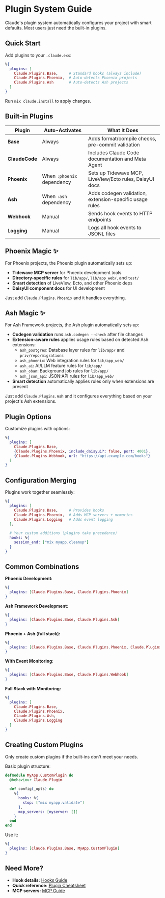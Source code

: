 # Plugin System Guide

Claude's plugin system automatically configures your project with smart defaults. Most users just need the built-in plugins.

## Quick Start

Add plugins to your `.claude.exs`:

```elixir
%{
  plugins: [
    Claude.Plugins.Base,     # Standard hooks (always include)
    Claude.Plugins.Phoenix,  # Auto-detects Phoenix projects
    Claude.Plugins.Ash       # Auto-detects Ash projects
  ]
}
```

Run `mix claude.install` to apply changes.

## Built-in Plugins

| Plugin | Auto-Activates | What It Does |
|--------|----------------|--------------|
| **Base** | Always | Adds format/compile checks, pre-commit validation |
| **ClaudeCode** | Always | Includes Claude Code documentation and Meta Agent |
| **Phoenix** | When `:phoenix` dependency | Sets up Tidewave MCP, LiveView/Ecto rules, DaisyUI docs |
| **Ash** | When `:ash` dependency | Adds codegen validation, extension-specific usage rules |
| **Webhook** | Manual | Sends hook events to HTTP endpoints |
| **Logging** | Manual | Logs all hook events to JSONL files |

## Phoenix Magic ✨

For Phoenix projects, the Phoenix plugin automatically sets up:
- **Tidewave MCP server** for Phoenix development tools
- **Directory-specific rules** for `lib/app/`, `lib/app_web/`, and `test/`
- **Smart detection** of LiveView, Ecto, and other Phoenix deps
- **DaisyUI component docs** for UI development

Just add `Claude.Plugins.Phoenix` and it handles everything.

## Ash Magic ✨

For Ash Framework projects, the Ash plugin automatically sets up:
- **Codegen validation** runs `ash.codegen --check` after file changes
- **Extension-aware rules** applies usage rules based on detected Ash extensions:
  - `ash_postgres`: Database layer rules for `lib/app/` and `priv/repo/migrations`
  - `ash_phoenix`: Web integration rules for `lib/app_web/`
  - `ash_ai`: AI/LLM feature rules for `lib/app/`
  - `ash_oban`: Background job rules for `lib/app/`
  - `ash_json_api`: JSON:API rules for `lib/app_web/`
- **Smart detection** automatically applies rules only when extensions are present

Just add `Claude.Plugins.Ash` and it configures everything based on your project's Ash extensions.

## Plugin Options

Customize plugins with options:

```elixir
%{
  plugins: [
    Claude.Plugins.Base,
    {Claude.Plugins.Phoenix, include_daisyui?: false, port: 4001},
    {Claude.Plugins.Webhook, url: "https://api.example.com/hooks"}
  ]
}
```

## Configuration Merging

Plugins work together seamlessly:

```elixir
%{
  plugins: [
    Claude.Plugins.Base,     # Provides hooks
    Claude.Plugins.Phoenix,  # Adds MCP servers + memories
    Claude.Plugins.Logging   # Adds event logging
  ],
  
  # Your custom additions (plugins take precedence)
  hooks: %{
    session_end: ["mix myapp.cleanup"]
  }
}
```

## Common Combinations

**Phoenix Development:**
```elixir
%{
  plugins: [Claude.Plugins.Base, Claude.Plugins.Phoenix]
}
```

**Ash Framework Development:**
```elixir
%{
  plugins: [Claude.Plugins.Base, Claude.Plugins.Ash]
}
```

**Phoenix + Ash (full stack):**
```elixir
%{
  plugins: [Claude.Plugins.Base, Claude.Plugins.Phoenix, Claude.Plugins.Ash]
}
```

**With Event Monitoring:**
```elixir
%{
  plugins: [Claude.Plugins.Base, Claude.Plugins.Webhook]
}
```

**Full Stack with Monitoring:**
```elixir
%{
  plugins: [
    Claude.Plugins.Base,
    Claude.Plugins.Phoenix,
    Claude.Plugins.Ash,
    Claude.Plugins.Logging
  ]
}
```

## Creating Custom Plugins

Only create custom plugins if the built-ins don't meet your needs.

Basic plugin structure:

```elixir
defmodule MyApp.CustomPlugin do
  @behaviour Claude.Plugin
  
  def config(_opts) do
    %{
      hooks: %{
        stop: ["mix myapp.validate"]
      },
      mcp_servers: [myserver: []]
    }
  end
end
```

Use it:

```elixir
%{
  plugins: [Claude.Plugins.Base, MyApp.CustomPlugin]
}
```

## Need More?

- **Hook details:** [Hooks Guide](guide-hooks.md)
- **Quick reference:** [Plugin Cheatsheet](../cheatsheets/plugins.cheatmd)
- **MCP servers:** [MCP Guide](guide-mcp.md)